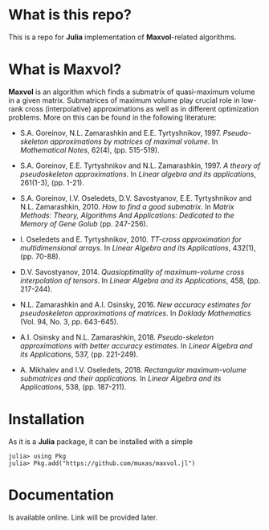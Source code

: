 # What is this repo?

This is a repo for **Julia** implementation of **Maxvol**-related algorithms.

# What is Maxvol?

**Maxvol** is an algorithm which finds a submatrix of quasi-maximum volume in a
given matrix. Submatrices of maximum volume play crucial role in low-rank
cross (interpolative) approximations as well as in different optimization
problems. More on this can be found in the following literature:

- S.A. Goreinov, N.L. Zamarashkin and E.E. Tyrtyshnikov, 1997. *Pseudo-skeleton
approximations by matrices of maximal volume*. In *Mathematical Notes*, 62(4),
(pp. 515-519).

- S.A. Goreinov, E.E. Tyrtyshnikov and N.L. Zamarashkin, 1997. *A theory of
pseudoskeleton approximations*. In *Linear algebra and its applications*,
261(1-3), (pp. 1-21).

- S.A. Goreinov, I.V. Oseledets, D.V. Savostyanov, E.E. Tyrtyshnikov and
N.L. Zamarashkin, 2010. *How to find a good submatrix*. In *Matrix Methods:
Theory, Algorithms And Applications: Dedicated to the Memory of Gene Golub*
(pp. 247-256).

- I. Oseledets and E. Tyrtyshnikov, 2010. *TT-cross approximation for
multidimensional arrays*. In *Linear Algebra and its Applications*, 432(1),
(pp. 70-88).

- D.V. Savostyanov, 2014. *Quasioptimality of maximum-volume cross interpolation of
tensors*. In *Linear Algebra and its Applications*, 458, (pp. 217-244).

- N.L. Zamarashkin and A.I. Osinsky, 2016. *New accuracy estimates for pseudoskeleton
approximations of matrices*. In *Doklady Mathematics* (Vol. 94, No. 3, pp. 643-645).

- A.I. Osinsky and N.L. Zamarashkin, 2018. *Pseudo-skeleton approximations with
better accuracy estimates*. In *Linear Algebra and its Applications*, 537,
(pp. 221-249).

- A. Mikhalev and I.V. Oseledets, 2018. *Rectangular maximum-volume submatrices
and their applications*. In *Linear Algebra and its Applications*, 538,
(pp. 187-211).

# Installation

As it is a **Julia** package, it can be installed with a simple
```
julia> using Pkg
julia> Pkg.add("https://github.com/muxas/maxvol.jl")
```

# Documentation

Is available online. Link will be provided later.
